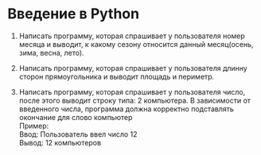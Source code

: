 # Введение в Python

1. Написать программу, которая спрашивает у пользователя номер месяца и выводит, к какому сезону относится данный месяц(осень, зима, весна, лето).

2. Написать программу, которая спрашивает у пользователя длинну сторон прямоугольника и выводит площадь и периметр.

3. Написать программу, которая спрашивает у пользователя число, после этого выводит строку типа: 2 компьютера. В зависимости от введенного числа, программа должна корректно подставлять окончание для слово компьютер  
Пример:  
Ввод: Пользователь ввел число 12  
Вывод: 12 компьютеров  
